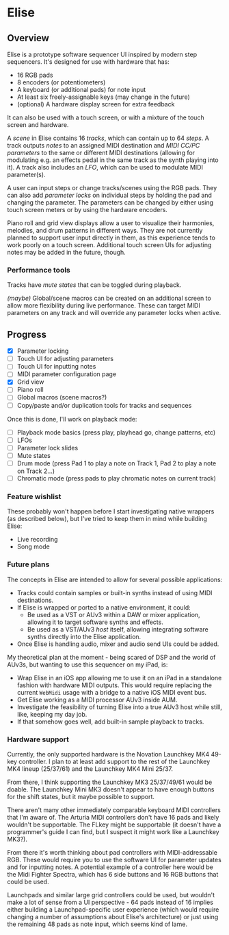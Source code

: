 # Elise

## Overview

Elise is a prototype software sequencer UI inspired by modern step sequencers. It's designed for use with hardware that has:

* 16 RGB pads
* 8 encoders (or potentiometers)
* A keyboard (or additional pads) for note input
* At least six freely-assignable keys (may change in the future)
* (optional) A hardware display screen for extra feedback

It can also be used with a touch screen, or with a mixture of the touch screen and hardware.

A *scene* in Elise contains 16 *tracks*, which can contain up to 64 *steps*. A track outputs *notes* to an assigned MIDI destination and *MIDI CC/PC parameters* to the same or different MIDI destinations (allowing for modulating e.g. an effects pedal in the same track as the synth playing into it). A track also includes an *LFO*, which can be used to modulate MIDI parameter(s).

A user can input steps or change tracks/scenes using the RGB pads. They can also add *parameter locks* on individual steps by holding the pad and changing the parameter. The parameters can be changed by either using touch screen meters or by using the hardware encoders.

Piano roll and grid view displays allow a user to visualize their harmonies, melodies, and drum patterns in different ways. They are not currently planned to support user input directly in them, as this experience tends to work poorly on a touch screen. Additional touch screen UIs for adjusting notes may be added in the future, though.

### Performance tools

Tracks have *mute states* that can be toggled during playback.

*(maybe)* Global/scene macros can be created on an additional screen to allow more flexibility during live performance. These can target MIDI parameters on any track and will override any parameter locks when active.

## Progress

* [x] Parameter locking
* [ ] Touch UI for adjusting parameters
* [ ] Touch UI for inputting notes
* [ ] MIDI parameter configuration page
* [x] Grid view
* [ ] Piano roll
* [ ] Global macros (scene macros?)
* [ ] Copy/paste and/or duplication tools for tracks and sequences

Once this is done, I'll work on playback mode:

* [ ] Playback mode basics (press play, playhead go, change patterns, etc)
* [ ] LFOs
* [ ] Parameter lock slides
* [ ] Mute states
* [ ] Drum mode (press Pad 1 to play a note on Track 1, Pad 2 to play a note on Track 2...)
* [ ] Chromatic mode (press pads to play chromatic notes on current track)

### Feature wishlist

These probably won't happen before I start investigating native wrappers (as described below), but I've tried to keep them in mind while building Elise:

* Live recording
* Song mode

### Future plans

The concepts in Elise are intended to allow for several possible applications:

* Tracks could contain samples or built-in synths instead of using MIDI destinations.
* If Elise is wrapped or ported to a native environment, it could:
  * Be used as a VST or AUv3 within a DAW or mixer application, allowing it to target software synths and effects.
  * Be used as a VST/AUv3 _host_ itself, allowing integrating software synths directly into the Elise application.
* Once Elise is handling audio, mixer and audio send UIs could be added.

My theoretical plan at the moment - being scared of DSP and the world of AUv3s, but wanting to use this sequencer on my iPad, is:

* Wrap Elise in an iOS app allowing me to use it on an iPad in a standalone fashion with hardware MIDI outputs. This would require replacing the current `WebMidi` usage with a bridge to a native iOS MIDI event bus.
* Get Elise working as a MIDI processor AUv3 inside AUM.
* Investigate the feasibility of turning Elise into a true AUv3 host while still, like, keeping my day job.
* If that somehow goes well, add built-in sample playback to tracks.

### Hardware support

Currently, the only supported hardware is the Novation Launchkey MK4 49-key controller. I plan to at least add support to the rest of the Launchkey MK4 lineup (25/37/61) and the Launchkey MK4 Mini 25/37.

From there, I think supporting the Launchkey MK3 25/37/49/61 would be doable. The Launchkey Mini MK3 doesn't appear to have enough buttons for the shift states, but it maybe possible to support.

There aren't many other immediately comparable keyboard MIDI controllers that I'm aware of. The Arturia MIDI controllers don't have 16 pads and likely wouldn't be supportable. The FLkey might be supportable (it doesn't have a programmer's guide I can find, but I suspect it might work like a Launchkey MK3?).

From there it's worth thinking about pad controllers with MIDI-addressable RGB. These would require you to use the software UI for parameter updates and for inputting notes. A potential example of a controller here would be the Midi Fighter Spectra, which has 6 side buttons and 16 RGB buttons that could be used.

Launchpads and similar large grid controllers could be used, but wouldn't make a lot of sense from a UI perspective - 64 pads instead of 16 implies either building a Launchpad-specific user experience (which would require changing a number of assumptions about Elise's architecture) or just using the remaining 48 pads as note input, which seems kind of lame.
